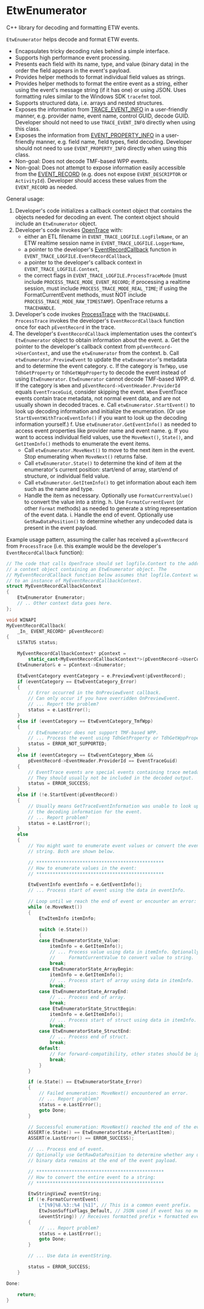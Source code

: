# EtwEnumerator

C++ library for decoding and formatting ETW events.

`EtwEnumerator` helps decode and format ETW events.

- Encapsulates tricky decoding rules behind a simple interface.
- Supports high performance event processing.
- Presents each field with its name, type, and value (binary data) in the
  order the field appears in the event's payload.
- Provides helper methods to format individual field values as strings.
- Provides helper methods to format the entire event as a string, either using
  the event's message string (if it has one) or using JSON. Uses formatting
  rules similar to the Windows SDK `tracefmt` tool.
- Supports structured data, i.e. arrays and nested structures.
- Exposes the information from
  [TRACE_EVENT_INFO](https://learn.microsoft.com/windows/win32/api/tdh/ns-tdh-trace_event_info)
  in a user-friendly manner, e.g. provider name, event name, control GUID, decode GUID. Developer should
  not need to use `TRACE_EVENT_INFO` directly when using this class.
- Exposes the information from
  [EVENT_PROPERTY_INFO](https://learn.microsoft.com/windows/win32/api/tdh/ns-tdh-event_property_info)
  in a user-friendly manner, e.g. field name, field types, field decoding. Developer should not need to
  use `EVENT_PROPERTY_INFO` directly when using this class.
- Non-goal: Does not decode TMF-based WPP events.
- Non-goal: Does not attempt to expose information easily accessible from the
  [EVENT_RECORD](https://learn.microsoft.com/windows/win32/api/evntcons/ns-evntcons-event_record)
  (e.g. does not expose `EVENT_DESCRIPTOR` or `ActivityId`).
  Developer should access these values from the `EVENT_RECORD` as needed.

General usage:

1. Developer's code initializes a callback context object that contains the
   objects needed for decoding an event. The context object should include an
   `EtwEnumerator` object.
2. Developer's code invokes
   [OpenTrace](https://learn.microsoft.com/windows/win32/api/evntrace/nf-evntrace-opentracew)
   with:
   - either an ETL filename in `EVENT_TRACE_LOGFILE.LogFileName`,
     or an ETW realtime session name in `EVENT_TRACE_LOGFILE.LoggerName`,
   - a pointer to the developer's
     [EventRecordCallback](https://learn.microsoft.com/windows/win32/api/evntrace/nc-evntrace-pevent_record_callback)
     function in `EVENT_TRACE_LOGFILE.EventRecordCallback`,
   - a pointer to the developer's callback context in
     `EVENT_TRACE_LOGFILE.Context`,
   - the correct flags in `EVENT_TRACE_LOGFILE.ProcessTraceMode` (must include
     `PROCESS_TRACE_MODE_EVENT_RECORD`; if processing a realtime session, must
     include `PROCESS_TRACE_MODE_REAL_TIME`; if using the FormatCurrentEvent
     methods, must NOT include `PROCESS_TRACE_MODE_RAW_TIMESTAMP`).
   OpenTrace returns a `TRACEHANDLE`.
2. Developer's code invokes
   [ProcessTrace](https://learn.microsoft.com/windows/win32/api/evntrace/nf-evntrace-processtrace)
   with the `TRACEHANDLE`. `ProcessTrace` invokes the developer's `EventRecordCallback`
   function once for each `pEventRecord` in the trace.
3. The developer's `EventRecordCallback` implementation uses the context's
   `EtwEnumerator` object to obtain information about the event.
   a. Get the pointer to the developer's callback context from
      `pEventRecord->UserContext`, and use the `etwEnumerator` from the context.
   b. Call `etwEnumerator.PreviewEvent` to update the `etwEnumerator`'s metadata
      and to determine the event category.
   c. If the category is `TmfWpp`, use `TdhGetProperty` or `TdhGetWppProperty` to
      decode the event instead of using `EtwEnumerator`. `EtwEnumerator` cannot
      decode TMF-based WPP.
   d. If the category is `Wbem` and `pEventRecord->EventHeader.ProviderId` equals
      `EventTraceGuid`, consider skipping the event. `Wbem` EventTrace events
      contain trace metadata, not normal event data, and are not usually shown
      in decoded traces.
   e. Call `etwEnumerator.StartEvent()` to look up decoding information and
      initialize the enumeration. (Or use `StartEventWithTraceEventInfo()` if
      you want to look up the decoding information yourself.)
   f. Use `etwEnumerator.GetEventInfo()` as needed to access event properties
      like provider name and event name.
   g. If you want to access individual field values, use the `MoveNext()`,
      `State()`, and `GetItemInfo()` methods to enumerate the event items.
      - Call `etwEnumerator.MoveNext()` to move to the next item in the event.
        Stop enumerating when `MoveNext()` returns false.
      - Call `etwEnumerator.State()` to determine the kind of item at the
        enumerator's current position: start/end of array, start/end of
        structure, or individual field value.
      - Call `etwEnumerator.GetItemInfo()` to get information about each item
        such as the name and type.
      - Handle the item as necessary. Optionally use `FormatCurrentValue()` to
        convert the value into a string.
   h. Use `FormatCurrentEvent` (or other `Format` methods) as needed to generate a
      string representation of the event data.
   i. Handle the end of event. Optionally use `GetRawDataPosition()` to
      determine whether any undecoded data is present in the event payload.

Example usage pattern, assuming the caller has received a `pEventRecord` from
`ProcessTrace` (i.e. this example would be the developer's `EventRecordCallback`
function):

```cpp
// The code that calls OpenTrace should set logfile.Context to the address of
// a context object containing an EtwEnumerator object. The
// MyEventRecordCallback function below assumes that logfile.Context was set
// to an instance of MyEventRecordCallbackContext.
struct MyEventRecordCallbackContext
{
    EtwEnumerator Enumerator;
    // .. Other context data goes here.
};

void WINAPI
MyEventRecordCallback(
    _In_ EVENT_RECORD* pEventRecord)
{
    LSTATUS status;

    MyEventRecordCallbackContext* pContext =
        static_cast<MyEventRecordCallbackContext*>(pEventRecord->UserContext);
    EtwEnumerator& e = pContext->Enumerator;

    EtwEventCategory eventCategory = e.PreviewEvent(pEventRecord);
    if (eventCategory == EtwEventCategory_Error)
    {
        // Error occurred in the OnPreviewEvent callback.
        // Can only occur if you have overridden OnPreviewEvent.
        // ... Report the problem?
        status = e.LastError();
    }
    else if (eventCategory == EtwEventCategory_TmfWpp)
    {
        // EtwEnumerator does not support TMF-based WPP.
        // ... Process the event using TdhGetProperty or TdhGetWppProperty?
        status = ERROR_NOT_SUPPORTED;
    }
    else if (eventCategory == EtwEventCategory_Wbem &&
        pEventRecord->EventHeader.ProviderId == EventTraceGuid)
    {
        // EventTrace events are special events containing trace metadata.
        // They should usually not be included in the decoded output.
        status = ERROR_SUCCESS;
    }
    else if (!e.StartEvent(pEventRecord))
    {
        // Usually means GetTraceEventInformation was unable to look up
        // the decoding information for the event.
        // ... Report problem?
        status = e.LastError();
    }
    else
    {
        // You might want to enumerate event values or convert the event to a
        // string. Both are shown below.

        // ***********************************************
        // How to enumerate values in the event:
        // ***********************************************

        EtwEventInfo eventInfo = e.GetEventInfo();
        // ... Process start of event using the data in eventInfo.

        // Loop until we reach the end of event or encounter an error:
        while (e.MoveNext())
        {
            EtwItemInfo itemInfo;

            switch (e.State())
            {
            case EtwEnumeratorState_Value:
                itemInfo = e.GetItemInfo();
                // ... Process value using data in itemInfo. Optionally use
                //     FormatCurrentValue to convert value to string.
                break;
            case EtwEnumeratorState_ArrayBegin:
                itemInfo = e.GetItemInfo();
                // ... Process start of array using data in itemInfo.
                break;
            case EtwEnumeratorState_ArrayEnd:
                // ... Process end of array.
                break;
            case EtwEnumeratorState_StructBegin:
                itemInfo = e.GetItemInfo();
                // ... Process start of struct using data in itemInfo.
                break;
            case EtwEnumeratorState_StructEnd:
                // ... Process end of struct.
                break;
            default:
                // For forward-compatibility, other states should be ignored.
                break;
            }
        }

        if (e.State() == EtwEnumeratorState_Error)
        {
            // Failed enumeration: MoveNext() encountered an error.
            // ... Report problem?
            status = e.LastError();
            goto Done;
        }

        // Successful enumeration: MoveNext() reached the end of the event.
        ASSERT(e.State() == EtwEnumeratorState_AfterLastItem);
        ASSERT(e.LastError() == ERROR_SUCCESS);

        // ... Process end of event.
        // Optionally use GetRawDataPosition to determine whether any undecoded
        // binary data remains at the end of the event payload.

        // ***********************************************
        // How to convert the entire event to a string:
        // ***********************************************

        EtwStringViewZ eventString;
        if (!e.FormatCurrentEvent(
            L"[%9]%8.%3::%4 [%1]", // This is a common event prefix.
            EtwJsonSuffixFlags_Default, // JSON used if event has no message.
            &eventString)) // Receives formatted prefix + formatted event.
        {
            // ... Report problem?
            status = e.LastError();
            goto Done;
        }

        // ... Use data in eventString.

        status = ERROR_SUCCESS;
    }

Done:

    return;
}
```
